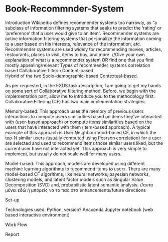 # Book-Recommnder-System

Introduction 
Wikipedia defines recommender systems too narrowly, as “a subclass of information filtering systems that seeks to predict the ‘rating’ or ‘preference’ that a user would give to an item”. Recommender systems are active information filtering systems that personalize the information coming to a user based on his interests, relevance of the information, etc. Recommender systems are used widely for recommending movies, articles, restaurants, places to visit, items to buy, and more. //Give your own explanation of what is a recommender system OR find one that you find mostly appealing/relevant 
Types of recommender systems 
correlation based 
Collaborative filterin 
Content-based  
Hybrid of the two 
Socio-demographic-based 
Contextual-based. 
 
 
 
As per requested, in the EXUS task description, I am going to get my hands on some sort of Collaborative filtering method. Before, we begin with the implementation part, allow me to introduce you to the methodology first. 
Collaborative Filtering (CF) has two main implementation strategies: 
 
Memory-based: This approach uses the memory of previous users interactions to compute users similarities based on items they've interacted with (user-based approach) or compute items similarities based on the users that have interacted with them (item-based approach). 
A typical example of this approach is User Neighbourhood-based CF, in which the top-N similar users (usually computed using Pearson correlation) for a user are selected and used to recommend items those similar users liked, but the current user have not interacted yet. This approach is very simple to implement, but usually do not scale well for many users.  
 
Model-based: This approach, models are developed using different machine learning algorithms to recommend items to users. There are many model-based CF algorithms, like neural networks, bayesian networks, clustering models, and latent factor models such as Singular Value Decomposition (SVD) and, probabilistic latent semantic analysis. //αυτο μένει εδώ ή μπορείς να το πας στα enhancements/future directions 
 
 
Set-up 
 
Technologies used: Python, version? Anaconda 
                   Jupyter notebook (web based interactive environment) 



Work Flow

Report



